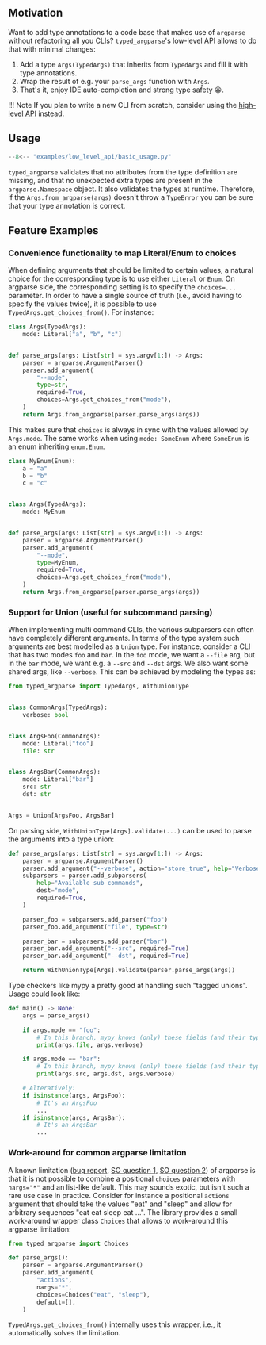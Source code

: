 ## Motivation

Want to add type annotations to a code base that makes use of `argparse` without refactoring all you CLIs?
`typed_argparse`'s low-level API allows to do that with minimal changes:

1. Add a type `Args(TypedArgs)` that inherits from `TypedArgs` and fill it with type annotations.
2. Wrap the result of e.g. your `parse_args` function with `Args`.
3. That's it, enjoy IDE auto-completion and strong type safety 😀.


!!! Note
    If you plan to write a new CLI from scratch, consider using the [high-level API](high_level_api.md) instead.


## Usage

```python title="basic_usage.py"
--8<-- "examples/low_level_api/basic_usage.py"
```


`typed_argparse` validates that no attributes from the type definition are missing, and that
no unexpected extra types are present in the `argparse.Namespace` object. It also validates
the types at runtime. Therefore, if the `Args.from_argparse(args)` doesn't throw a `TypeError` you can
be sure that your type annotation is correct.


## Feature Examples

### Convenience functionality to map Literal/Enum to choices

When defining arguments that should be limited to certain values, a natural choice for the corresponding type is to use either `Literal` or `Enum`.
On argparse side, the corresponding setting is to specify the `choices=...` parameter.
In order to have a single source of truth (i.e., avoid having to specify the values twice), it is possible to use `TypedArgs.get_choices_from()`.
For instance:

```python
class Args(TypedArgs):
    mode: Literal["a", "b", "c"]


def parse_args(args: List[str] = sys.argv[1:]) -> Args:
    parser = argparse.ArgumentParser()
    parser.add_argument(
        "--mode",
        type=str,
        required=True,
        choices=Args.get_choices_from("mode"),
    )
    return Args.from_argparse(parser.parse_args(args))
```

This makes sure that `choices` is always in sync with the values allowed by `Args.mode`.
The same works when using `mode: SomeEnum` where `SomeEnum` is an enum inheriting `enum.Enum`.


```python
class MyEnum(Enum):
    a = "a"
    b = "b"
    c = "c"


class Args(TypedArgs):
    mode: MyEnum


def parse_args(args: List[str] = sys.argv[1:]) -> Args:
    parser = argparse.ArgumentParser()
    parser.add_argument(
        "--mode",
        type=MyEnum,
        required=True,
        choices=Args.get_choices_from("mode"),
    )
    return Args.from_argparse(parser.parse_args(args))
```


### Support for Union (useful for subcommand parsing)

When implementing multi command CLIs, the various subparsers can often have completely different arguments.
In terms of the type system such arguments are best modelled as a `Union` type.
For instance, consider a CLI that has two modes `foo` and `bar`.
In the `foo` mode, we want a `--file` arg, but in the `bar` mode, we want e.g. a `--src` and `--dst` args.
We also want some shared args, like `--verbose`.
This can be achieved by modeling the types as:

```python
from typed_argparse import TypedArgs, WithUnionType


class CommonArgs(TypedArgs):
    verbose: bool


class ArgsFoo(CommonArgs):
    mode: Literal["foo"]
    file: str


class ArgsBar(CommonArgs):
    mode: Literal["bar"]
    src: str
    dst: str


Args = Union[ArgsFoo, ArgsBar]
```

On parsing side, `WithUnionType[Args].validate(...)` can be used to parse the arguments into a type union:

```python
def parse_args(args: List[str] = sys.argv[1:]) -> Args:
    parser = argparse.ArgumentParser()
    parser.add_argument("--verbose", action="store_true", help="Verbose")
    subparsers = parser.add_subparsers(
        help="Available sub commands",
        dest="mode",
        required=True,
    )

    parser_foo = subparsers.add_parser("foo")
    parser_foo.add_argument("file", type=str)

    parser_bar = subparsers.add_parser("bar")
    parser_bar.add_argument("--src", required=True)
    parser_bar.add_argument("--dst", required=True)

    return WithUnionType[Args].validate(parser.parse_args(args))
```

Type checkers like mypy a pretty good at handling such "tagged unions". Usage could look like:

```python
def main() -> None:
    args = parse_args()

    if args.mode == "foo":
        # In this branch, mypy knows (only) these fields (and their types)
        print(args.file, args.verbose)

    if args.mode == "bar":
        # In this branch, mypy knows (only) these fields (and their types)
        print(args.src, args.dst, args.verbose)

    # Alteratively:
    if isinstance(args, ArgsFoo):
        # It's an ArgsFoo
        ...
    if isinstance(args, ArgsBar):
        # It's an ArgsBar
        ...
```


### Work-around for common argparse limitation

A known limitation ([bug report](https://bugs.python.org/issue9625),
[SO question 1](https://stackoverflow.com/questions/41750896/python-argparse-type-inconsistencies-when-combining-choices-nargs-and-def/41751730#41751730),
[SO question 2](https://stackoverflow.com/questions/57739309/argparse-how-to-allow-empty-list-with-nargs-and-choices))
of argparse is that it is not possible to combine a positional `choices` parameters with `nargs="*"` and an list-like default.
This may sounds exotic, but isn't such a rare use case in practice.
Consider for instance a positional `actions` argument that should take the values "eat" and "sleep" and allow for arbitrary sequences "eat eat sleep eat ...".
The library provides a small work-around wrapper class `Choices` that allows to work-around this argparse limitation:


```python
from typed_argparse import Choices

def parse_args():
    parser = argparse.ArgumentParser()
    parser.add_argument(
        "actions",
        nargs="*",
        choices=Choices("eat", "sleep"),
        default=[],
    )
```

`TypedArgs.get_choices_from()` internally uses this wrapper, i.e., it automatically solves the limitation.

